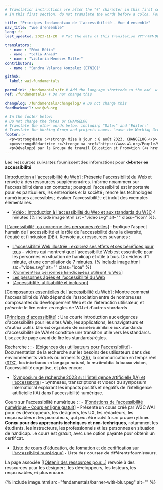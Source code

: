 ```yaml
---
# Translation instructions are after the "#" character in this first section. They are comments that do not show up in the web page. You do not need to translate the instructions after "#".
# In this first section, do not translate the words before a colon. For example, do not translate "title:". Do translate the text after "title:"

title: "Principes fondamentaux de l’accessibilité – Vue d’ensemble"
nav_title: "Vue d'ensemble"
lang: fr
last_updated: 2023-11-28  # Put the date of this translation YYYY-MM-DD (with month in the middle)

translators:
  - name : "Rémi Bétin"
  - name : "Sofia Ahmed"
  - name : "Victoria Menezes Miller"
contributors:
  - name : "Sandra Velarde Gonzalez (ETNIC)"

github:
  label: wai-fundamentals

permalink: /fundamentals/fr # Add the language shortcode to the end, with no slash at the end. For example /path/to/file/fr
ref: /fundamentals/ # Do not change this

changelog: /fundamentals/changelog/ # Do not change this
feedbackmail: wai@w3.org

# In the footer below:
# Do not change the dates or CHANGELOG
# Translate the other words below, including "Date:" and "Editor:"
# Translate the Working Group and projects names. Leave the Working Group and projects acronyms in English.
footer: >
  <p><strong>Date :</strong> Mise à jour : 8 août 2023. CHANGELOG.</p>
  <p><strong>Rédactrice :</strong> <a href="https://www.w3.org/People/Shawn/">Shawn Lawton Henry</a>.</p>
  <p>Développé par le Groupe de travail Éducation et Promotion (<a href="https://www.w3.org/WAI/EO/">EOWG</a>).</p>
---
```


Les ressources suivantes fournissent des informations pour **débuter en accessibilité** :

[[Introduction à l'accessibilité du Web]](/fundamentals/accessibility-intro/)
: Présente l'accessibilité du Web et renvoie à des ressources supplémentaires. Informe notamment sur l'accessibilité dans son contexte ; pourquoi l'accessibilité est importante pour les particuliers, les entreprises et la société ; rendre les technologies numériques accessibles ; évaluer l'accessibilité ; et inclut des exemples élémentaires.
- [Vidéo : Introduction à l'accessibilité du Web et aux standards du W3C](/videos/standards-and-benefits/) 4 minutes {% include image.html src="video.svg" alt="" class="icon" %}.


[[L'accessibilité, ça concerne des personnes réelles]](/people/)
: Explique l'aspect humain de l'accessibilité et le rôle de l'accessibilité dans la diversité, l'équité et l'inclusion (DEI). Renvoie aux ressources suivantes :
- [L'accessibilité Web illustrée : explorez ses effets et ses bénéfices pour tous](/perspective-videos/) &ndash; vidéos qui montrent que l'accessibilité Web est essentielle pour les personnes en situation de handicap et utile à tous. Dix vidéos d'1 minute, et une compilation de 7 minutes. {% include image.html src="video.svg" alt="" class="icon" %}
- [[Comment les personnes handicapées utilisent le Web]](/people-use-web/)<!-- , [Videos of How People with Disabilities Use the Web](/people-use-web/) Eighteen 2+minute videos, and 3 compliations {% include image.html src="video.svg" alt="" class="icon" %} -->
- [Les personnes âgées et l'accessibilité du Web](/older-users/)
- [[Accessibilité, utilisabilité et inclusion]](/fundamentals/accessibility-usability-inclusion/)

[[Composantes essentielles de l'accessibilité du Web]](/fundamentals/components/)
: Montre comment l'accessibilité du Web dépend de l'association entre de nombreuses composantes du développement Web et de l'interaction utilisateur, et présente le lien entre les règles de WAI et d'autres standards.

[[Principes d'accessibilité]](/fundamentals/accessibility-principles/)
: Une courte introduction aux exigences d'accessibilité pour les sites Web, les applications, les navigateurs et d'autres outils. Elle est organisée de manière similaire aux standards d'accessibilité de WAI et constitue une transition utile vers les standards. Lisez cette page avant de lire les standards/règles.

Recherche :
: - [[Exigences des utilisateurs pour l'accessibilité]](/research/user-requirements/) - Documentation de la recherche sur les besoins des utilisateurs dans des environnements virtuels ou immersifs (<abbr lang="en" title="eXtended Reality">XR</abbr>), la communication en temps réel (<abbr lang="en" title="Real-time communication">RTC</abbr>), les interfaces en langage naturel, le multimédia, la basse vision, l'accessibilité cognitive, et plus encore.
- [[Symposium de recherche 2023 sur l'intelligence artificielle (IA) et l'accessibilité]](/research/ai2023/) - Synthèses, transcriptions et vidéos du symposium international explorant les impacts positifs et négatifs de l'intelligence artificielle (IA) dans l'accessibilité numérique.

Cours sur l'accessibilité numérique :
: - [[Fondations de l'accessibilité numérique – Cours en ligne gratuit]](/fundamentals/foundations-course/) - Présente un cours créé par W3C WAI pour les développeurs, les designers, les UX, les rédacteurs, les responsables et les promoteurs, qui peut être suivi à son propre rythme. **Conçu pour des apprenants techniques et non-techniques**, notamment les étudiants, les instructeurs, les professionnels et les personnes en situation de handicap. Le cours est gratuit, avec une option payante pour obtenir un certificat.
- [[Liste de cours d'éducation, de formation et de certification sur l'accessibilité numérique]](/courses/list/) - Liste des courses de différents fournisseurs.

La page associée [[[Obtenir des ressources pour…]](/roles/) renvoie à des ressources pour les designers, les développeurs, les testeurs, les responsables, et plus encore.

{% include image.html src="fundamentals/banner-with-blur.png" alt="" %}
